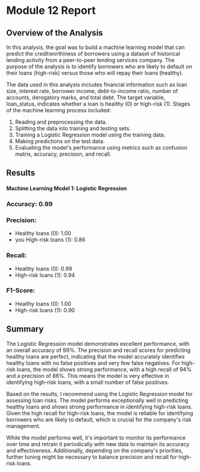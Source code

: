 # Module 12 Report 

## Overview of the Analysis
In this analysis, the goal was to build a machine learning model that can predict the creditworthiness of borrowers using a dataset of historical lending activity from a peer-to-peer lending services company. The purpose of the analysis is to identify borrowers who are likely to default on their loans (high-risk) versus those who will repay their loans (healthy).

The data used in this analysis includes financial information such as loan size, interest rate, borrower income, debt-to-income ratio, number of accounts, derogatory marks, and total debt. The target variable, loan_status, indicates whether a loan is healthy (0) or high-risk (1).
Stages of the machine learning process included:

1. Reading and preprocessing the data.
2. Splitting the data into training and testing sets.
3. Training a Logistic Regression model using the training data.
4. Making predictions on the test data.
5. Evaluating the model's performance using metrics such as confusion matrix, accuracy, precision, and recall.

## Results
####  Machine Learning Model 1: Logistic Regression
###  Accuracy: 0.99
### Precision:
* Healthy loans (0): 1.00
* you  High-risk loans (1): 0.86
### Recall:
* Healthy loans (0): 0.99
* High-risk loans (1): 0.94
### F1-Score:
* Healthy loans (0): 1.00
* High-risk loans (1): 0.90

## Summary


The Logistic Regression model demonstrates excellent performance, with an overall accuracy of 99%. The precision and recall scores for predicting healthy loans are perfect, indicating that the model accurately identifies healthy loans with no false positives and very few false negatives. For high-risk loans, the model shows strong performance, with a high recall of 94% and a precision of 86%. This means the model is very effective in identifying high-risk loans, with a small number of false positives.


Based on the results, I recommend using the Logistic Regression model for assessing loan risks. The model performs exceptionally well in predicting healthy loans and shows strong performance in identifying high-risk loans. Given the high recall for high-risk loans, the model is reliable for identifying borrowers who are likely to default, which is crucial for the company's risk management.

While the model performs well, it's important to monitor its performance over time and retrain it periodically with new data to maintain its accuracy and effectiveness. Additionally, depending on the company's priorities, further tuning might be necessary to balance precision and recall for high-risk loans.










